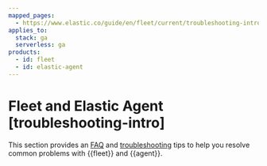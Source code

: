 ```yaml
---
mapped_pages:
  - https://www.elastic.co/guide/en/fleet/current/troubleshooting-intro.html
applies_to:
  stack: ga
  serverless: ga
products:
  - id: fleet
  - id: elastic-agent
---
```


# Fleet and Elastic Agent [troubleshooting-intro]

This section provides an [FAQ](frequently-asked-questions.md) and [troubleshooting](common-problems.md) tips to help you resolve common problems with {{fleet}} and {{agent}}.



